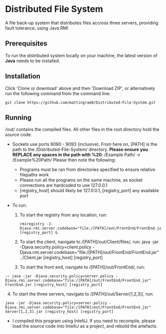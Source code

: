 # Distributed File System
A file back-up system that distributes files accross three servers, providing fault tolerance, using Java RMI

## Prerequisites
To run the distributed system locally on your machine, the latest version of **Java** needs to be installed.

## Installation
Click 'Clone or download' above and then 'Download ZIP', or alternatively run the following command from the command line:

```
git clone https://github.com/mattingram0/Distributed-File-System.git
```

## Running
/out/ contains the compiled files. All other files in the root directory hold the source code.

* Sockets use ports 9090 - 9093 (inclusive). From here on, [PATH] is the path to the /Distributed-File-System/ directory. **Please ensure you REPLACE any spaces in the path with %20**: /Example Path/ -> /Example%20Path/
Please then note the following:
  * Programs must be ran from directories specified to ensure relative filepaths work
  * Please run all the programs on the same machine, as socket connections are hardcoded to use 127.0.0.1
  * [registry_host] should likely be 127.0.0.1, [registry_port] any available port

* To run:
  1. To start the registry from any location, run:
  
        ```
        rmiregistry -J-Djava.rmi.server.codebase="file:/[PATH]/out/FrontEnd/FrontEnd.jar" [registry_port] &
        ```
        
  2. To start the client, navigate to /[PATH]/out/Client/files/, run:
        java -jar -Djava.security.policy=client.policy -Djava.rmi.server.codebase="file:/[PATH]/out/FrontEnd/FrontEnd.jar" ../Client.jar [registry_host] [registry_port]

  3. To start the front end, navigate to /[PATH]/out/FrontEnd/, run:
```
:~ java -jar -Djava.security.policy=server.policy -Djava.rmi.server.codebase="file:/[PATH]/out/FrontEnd/FrontEnd.jar" FrontEnd.jar [registry_host] [registry_port]
```
  4. To start the three servers, navigate to /[PATH]/out/Server[1,2,3]/, run:
```
java -jar -Djava.security.policy=server.policy -Djava.rmi.server.codebase="file:/[PATH]/out/FrontEnd/FrontEnd.jar" Server[1,2,3].jar [registry_host] [registry_port]
```

* I compiled this program using IntelliJ. If you need to recompile, please load the source code into IntelliJ as a project, and rebuild the artefacts.
